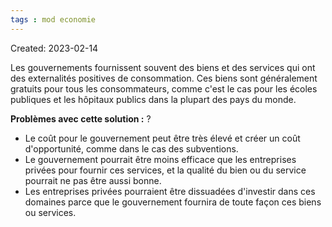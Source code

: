 ```yaml
---
tags : mod economie
---
```

Created: 2023-02-14

Les gouvernements fournissent souvent des biens et des services qui ont des externalités positives de consommation. Ces biens sont généralement gratuits pour tous les consommateurs, comme c'est le cas pour les écoles publiques et les hôpitaux publics dans la plupart des pays du monde. 

**Problèmes avec cette solution :**
?
-   Le coût pour le gouvernement peut être très élevé et créer un coût d'opportunité, comme dans le cas des subventions.
-   Le gouvernement pourrait être moins efficace que les entreprises privées pour fournir ces services, et la qualité du bien ou du service pourrait ne pas être aussi bonne.
-   Les entreprises privées pourraient être dissuadées d'investir dans ces domaines parce que le gouvernement fournira de toute façon ces biens ou services.

